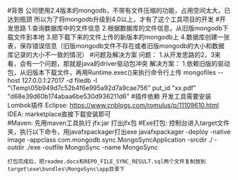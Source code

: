 #背景
     公司使用2.4版本的mongodb，不带有文件压缩的功能，占用空间太大，已达到瓶颈
     所以为了将mongodb升级到4.0以上，才有了这个工具项目的开发
#开发思路
    1.查询数据库中的文件信息
    2.根据数据库的文件信息，从旧版mongodb下载文件到本地
    3.把下载下来的文件上传的新版本的mongodb上
    4.数据库创建一张表，保存错误信息（旧版mongodb文件不存在或者旧版mongodb的大小和数据库记录的大小不一致的情况）
#问题及解决方案
    问题：
        1.从开发思路的2，3来看，会有一个问题，那就是java的driver驱动包冲突
    解决方案：
        1.依赖旧版的驱动包，从旧版本下载文件，再用Runtime.exec()来执行命令行上传
        mongofiles --host 127.0.0.1:27017 -d filedb -l "\Temp\05b949d7c52b4f6e995a92d7a9cae756" put_id "xx.pdf" "d68e39d60b174abaa6be530d936211d6"
#插件依赖
    开发工具需要安装Lombok插件
    Eclipse: https://www.cnblogs.com/romulus/p/11109610.html
    IDEA: marketplace直接下载安装即可        
#Maven:
    先用maven工具执行 jfx:jar 打出jfx包
#Exe打包:
    控制台进入target文件夹，执行以下命令，用javafxpackager打出exe
    javafxpackager -deploy -native image -appclass com.mongodb.sync.MongoSyncApplication -srcdir ./ -outdir ./exe -outfile MongoSync -name MongoSync
    
    打包完成后，把readme.docx和REPO_FILE_SYNC_RESULT.sql两个文件复制放到target\exe\bundles\MongoSync\app目录下